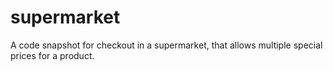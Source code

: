 # supermarket
A code snapshot for checkout in a supermarket, that allows multiple special prices for a product.
